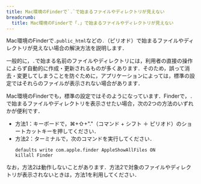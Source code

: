 ```yaml
---
title: Mac環境のFinderで`.`で始まるファイルやディレクトリが見えない
breadcrumb:
  title: Mac環境のFinderで「.」で始まるファイルやディレクトリが見えない
---
```


Mac環境のFinderで`.public_html`などの`.`（ピリオド）で始まるファイルやディレクトリが見えない場合の解決方法を説明します．

一般的に，`.`で始まる名前のファイルやディレクトリには，利用者の直接の操作によらず自動的に作成・更新されるものが多くあります．そのため，誤って消去・変更してしまうことを防ぐために，アプリケーションによっては，標準の設定ではそれらのファイルが表示されない場合があります．

Mac環境のFinderでも，標準の設定ではそのようになっています．Finderで，`.`で始まるファイルやディレクトリを表示させたい場合，次の2つの方法のいずれかが便利です．

- 方法1：キーボードで，⌘+⇧+"."（コマンド + シフト ＋ ピリオド）のショートカットキーを押してください．
- 方法2：ターミナルで，次のコマンドを実行してください．
  ```
  defaults write com.apple.finder AppleShowAllFiles ON
  killall Finder
  ```

なお，方法2は動作しないことがあります．方法2で対象のファイルやディレクトリが表示されないときは，方法1を利用してください．
